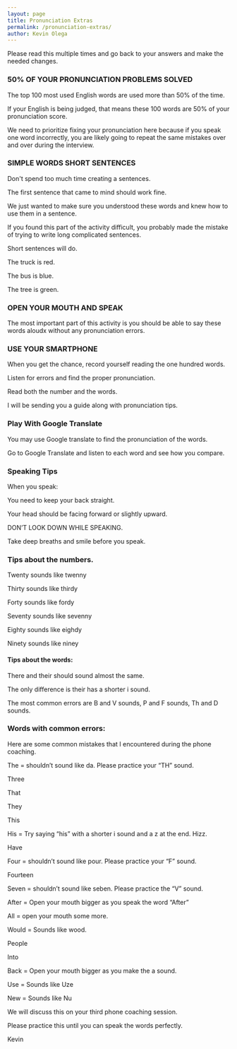 ```yaml
--- 
layout: page
title: Pronunciation Extras
permalink: /pronunciation-extras/ 
author: Kevin Olega 
--- 
```

Please read this multiple times and go back to your answers and make the needed changes.

### 50% OF YOUR PRONUNCIATION PROBLEMS SOLVED

The top 100 most used English words are used more than 50% of the time. 

If your English is being judged, that means these 100 words are 50% of your pronunciation score.

We need to prioritize fixing your pronunciation here because if you speak one word incorrectly, you are likely going to repeat the same mistakes over and over during the interview.

### SIMPLE WORDS SHORT SENTENCES

Don't spend too much time creating a sentences. 

The first sentence that came to mind should work fine. 

We just wanted to make sure you understood these words and knew how to use them in a sentence.

If you found this part of the activity difficult, you probably made the mistake of trying to write long complicated sentences.

Short sentences will do.

The truck is red.

The bus is blue.

The tree is green.

### OPEN YOUR MOUTH AND SPEAK

The most important part of this activity is you should be able to say these words aloudx without any pronunciation errors.

### USE YOUR SMARTPHONE

When you get the chance, record yourself reading the one hundred words. 

Listen for errors and find the proper pronunciation.

Read both the number and the words.

I will be sending you a guide along with pronunciation tips.

### Play With Google Translate

You may use Google translate to find the pronunciation of the words.

Go to Google Translate and listen to each word and see how you compare.

### Speaking Tips 

When you speak:

You need to keep your back straight.

Your head should be facing forward or slightly upward.

DON’T LOOK DOWN WHILE SPEAKING.

Take deep breaths and smile before you speak.

### Tips about the numbers.

Twenty sounds like twenny

Thirty sounds like thirdy

Forty sounds like fordy

Seventy sounds like sevenny

Eighty sounds like eighdy

Ninety sounds like niney

#### Tips about the words:

There and their should sound almost the same. 

The only difference is their has a shorter i sound.

The most common errors are B and V sounds, P and F sounds, Th and D sounds.

### Words with common errors:

Here are some common mistakes that I encountered during the phone coaching.

The = shouldn’t sound like da. Please practice your “TH” sound.

Three

That

They

This

His = Try saying “his” with a shorter i sound and a z at the end. Hizz.

Have

Four = shouldn’t sound like pour. Please practice your “F” sound.

Fourteen

Seven = shouldn’t sound like seben. Please 
practice the “V” sound.

After = Open your mouth bigger as you speak the word “After”

All = open your mouth some more.

Would = Sounds like wood.

People

Into

Back = Open your mouth bigger as you make the a sound.

Use = Sounds like Uze

New = Sounds like Nu

We will discuss this on your third phone coaching session.

Please practice this until you can speak the words perfectly.

Kevin